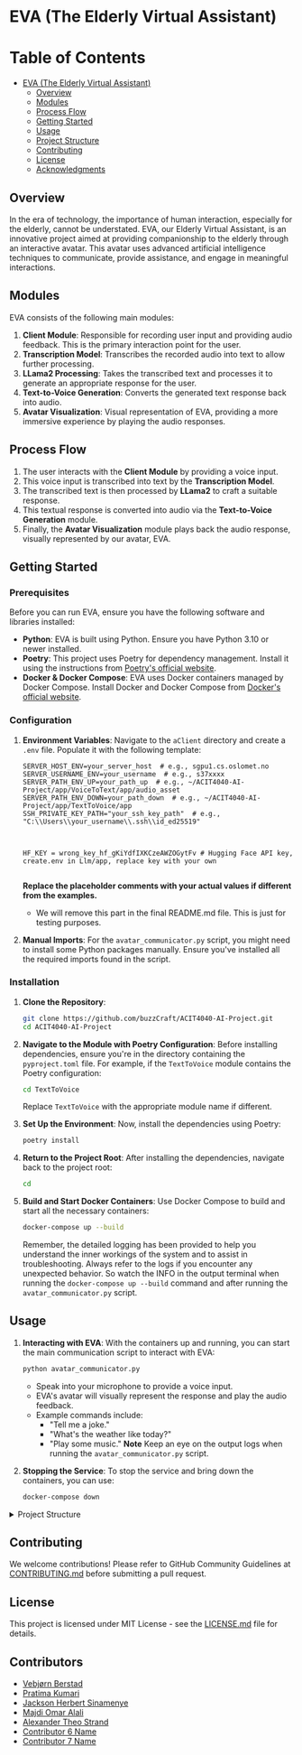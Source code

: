 # EVA (The Elderly Virtual Assistant)
# Table of Contents

- [EVA (The Elderly Virtual Assistant)](#eva-the-elderly-virtual-assistant)
  - [Overview](#overview)
  - [Modules](#modules)
  - [Process Flow](#process-flow)
  - [Getting Started](#getting-started)
  - [Usage](#usage)
  - [Project Structure](#project-structure)
  - [Contributing](#contributing)
  - [License](#license)
  - [Acknowledgments](#acknowledgments)

## Overview

In the era of technology, the importance of human interaction, especially for the elderly, cannot be understated. EVA, our Elderly Virtual Assistant, is an innovative project aimed at providing companionship to the elderly through an interactive avatar. This avatar uses advanced artificial intelligence techniques to communicate, provide assistance, and engage in meaningful interactions.

## Modules

EVA consists of the following main modules:

1. **Client Module**: Responsible for recording user input and providing audio feedback. This is the primary interaction point for the user.
2. **Transcription Model**: Transcribes the recorded audio into text to allow further processing.
3. **LLama2 Processing**: Takes the transcribed text and processes it to generate an appropriate response for the user.
4. **Text-to-Voice Generation**: Converts the generated text response back into audio.
5. **Avatar Visualization**: Visual representation of EVA, providing a more immersive experience by playing the audio responses.

## Process Flow

1. The user interacts with the **Client Module** by providing a voice input.
2. This voice input is transcribed into text by the **Transcription Model**.
3. The transcribed text is then processed by **LLama2** to craft a suitable response.
4. This textual response is converted into audio via the **Text-to-Voice Generation** module.
5. Finally, the **Avatar Visualization** module plays back the audio response, visually represented by our avatar, EVA.

## Getting Started

### Prerequisites

Before you can run EVA, ensure you have the following software and libraries installed:

- **Python**: EVA is built using Python. Ensure you have Python 3.10 or newer installed.
- **Poetry**: This project uses Poetry for dependency management. Install it using the instructions from [Poetry's official website](https://python-poetry.org/docs/).
- **Docker & Docker Compose**: EVA uses Docker containers managed by Docker Compose. Install Docker and Docker Compose from [Docker's official website](https://www.docker.com/get-started).

### Configuration

1. **Environment Variables**:
   Navigate to the `aClient` directory and create a `.env` file. Populate it with the following template:

   ```plaintext
   SERVER_HOST_ENV=your_server_host  # e.g., sgpu1.cs.oslomet.no
   SERVER_USERNAME_ENV=your_username  # e.g., s37xxxx
   SERVER_PATH_ENV_UP=your_path_up  # e.g., ~/ACIT4040-AI-Project/app/VoiceToText/app/audio_asset
   SERVER_PATH_ENV_DOWN=your_path_down  # e.g., ~/ACIT4040-AI-Project/app/TextToVoice/app
   SSH_PRIVATE_KEY_PATH="your_ssh_key_path"  # e.g., "C:\\Users\\your_username\\.ssh\\id_ed25519"
   
   
   
   HF_KEY = wrong_key_hf_gKiYdfIXKCzeAWZOGytFv # Hugging Face API key, create.env in Llm/app, replace key with your own
   

   ```

   **Replace the placeholder comments with your actual values if different from the examples.**
   - We will remove this part in the final README.md file. This is just for testing purposes.
   

2. **Manual Imports**:
   For the `avatar_communicator.py` script, you might need to install some Python packages manually. Ensure you've installed all the required imports found in the script.
   
### Installation

1. **Clone the Repository**:
   ```bash
   git clone https://github.com/buzzCraft/ACIT4040-AI-Project.git
   cd ACIT4040-AI-Project
   ```

2. **Navigate to the Module with Poetry Configuration**:
   Before installing dependencies, ensure you're in the directory containing the `pyproject.toml` file. For example, if the `TextToVoice` module contains the Poetry configuration:

   ```bash
   cd TextToVoice
   ```

   Replace `TextToVoice` with the appropriate module name if different.

3. **Set Up the Environment**:
   Now, install the dependencies using Poetry:

   ```bash
   poetry install
   ```

4. **Return to the Project Root**:
   After installing the dependencies, navigate back to the project root:

   ```bash
   cd 
   ```

5. **Build and Start Docker Containers**:
   Use Docker Compose to build and start all the necessary containers:

   ```bash
   docker-compose up --build
   ```
    Remember, the detailed logging has been provided to help you understand the inner workings of the 
    system and to assist in troubleshooting. Always refer to the logs if you encounter any unexpected 
    behavior. So watch the INFO in the output terminal when running the `docker-compose up --build` command 
    and after running the `avatar_communicator.py` script.
## Usage

1. **Interacting with EVA**:
   With the containers up and running, you can start the main communication script to interact with EVA:

   ```bash
   python avatar_communicator.py
   ```

   - Speak into your microphone to provide a voice input.
   - EVA's avatar will visually represent the response and play the audio feedback.
   - Example commands include:
     - "Tell me a joke."
     - "What's the weather like today?"
     - "Play some music."
    **Note** Keep an eye on the output logs when running the `avatar_communicator.py` script. 
   
2. **Stopping the Service**:
   To stop the service and bring down the containers, you can use:

   ```bash
   docker-compose down
   ```



<details>
  <summary>Project Structure</summary>

## Project Structure

```plaintext
ACIT4040-AI-Project
├───aClient
├───app
│   ├───AnotherModule
│   │   ├───poetry.lock
│   │   ├───pyproject.toml
│   │   ├───Dockerfile
│   │   ├───app
│   │   │   ├───__init__.py  # This makes it a package
│   │   │   ├───other files..
│   │   ├───other files..
│   ├───Llm
│   │   ├───poetry.lock
│   │   ├───pyproject.toml
│   │   ├───Dockerfile
│   │   ├───app
│   │   │   ├───__init__.py  # This makes it a package
│   │   │   ├───other files..
│   │   ├───other files..
│   ├───Pipeline
│   │   ├───poetry.lock
│   │   ├───pyproject.toml
│   │   ├───Dockerfile
│   │   ├───app
│   │   │   ├───__init__.py  # This makes it a package
│   │   │   ├───Code to tie it all together
│   │   ├───other files..
│   ├───TempModule1
│   │   ├───poetry.lock
│   │   ├───pyproject.toml
│   │   ├───Dockerfile
│   │   ├───app
│   │   │   ├───__init__.py  # This makes it a package
│   │   │   ├───other files..
│   │   ├───other files..
│   ├───TempModule2
│   │   ├───poetry.lock
│   │   ├───pyproject.toml
│   │   ├───Dockerfile
│   │   ├───app
│   │   │   ├───__init__.py  # This makes it a package
│   │   │   ├───other files..
│   │   ├───other files..
│   ├───TextToVoice
│   │   ├───poetry.lock
│   │   ├───pyproject.toml
│   │   ├───Dockerfile
│   │   ├───app
│   │   │   ├───__init__.py  # This makes it a package
│   │   │   ├───other files..
│   │   ├───other files..
│   ├───VoiceToText
│   │   ├───poetry.lock
│   │   ├───pyproject.toml
│   │   ├───Dockerfile
│   │   ├───app
│   │   │   ├───__init__.py  # This makes it a package
│   │   │   ├───audio_asset  # New directory
│   │   │   ├───other files..
│   │   ├───other files..
│   └───VoiceToVideo
│       ├───poetry.lock
│       ├───pyproject.toml
│       ├───Dockerfile
│       ├───app
│       │   ├───__init__.py  # This makes it a package
│       │   ├───other files..
│       ├───other files..
├───docker-compose.yml
├───LICENSE
├───README.md
└───tests 
    ├───AnotherModule_tests
    ├───Llm_tests
    ├───Pipeline_tests
    ├───TempModule1_tests
    ├───TempModule2_tests
    ├───TextToVoice_tests
    ├───VoiceToText_tests
    └───VoiceToVideo_tests


```
</details>

## Contributing

We welcome contributions! Please refer to GitHub Community Guidelines at [CONTRIBUTING.md](https://docs.github.com/articles/github-community-guidelines) before submitting a pull request.

## License

This project is licensed under MIT License - see the [LICENSE.md](LICENSE) file for details.

## Contributors

- [Vebjørn Berstad](#)
- [Pratima Kumari](#)
- [Jackson Herbert Sinamenye](#)
- [Majdi Omar Alali](#)
- [Alexander Theo Strand](#)
- [Contributor 6 Name](#)
- [Contributor 7 Name](#)

